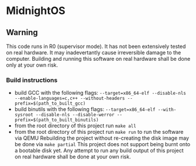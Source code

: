 # MidnightOS
## Warning
This code runs in R0 (supervisor mode). It has not been extensively tested on real hardware. It may inadevertantly cause irreversible damage to the computer. Building and running this software on real hardware shall be done only at your own risk.

### Build instructions
 - build GCC with the following flags: `--target=x86_64-elf --disable-nls --enable-languages=c,c++ --without-headers --prefix=$(path_to_built_gcc)`
 - build binutils with the following flags: `--target=x86_64-elf --with-sysroot --disable-nls --disable-werror --prefix=$(path_to_built_binutils)`
 - from the root directory of this project run `make all`
 - from the root directory of this project run `make run` to run the software via QEMU
Rebuilding the project without re-creating the disk image may be done via `make partial`
This project does not support being burnt onto a bootable disk yet. Any attempt to run any build output of this project on real hardware shall be done at your own risk.